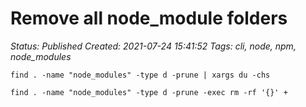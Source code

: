 # Remove all node_module folders

_Status: Published_
_Created: 2021-07-24 15:41:52_
_Tags: cli, node, npm, node_modules_

```
find . -name "node_modules" -type d -prune | xargs du -chs
```
```
find . -name "node_modules" -type d -prune -exec rm -rf '{}' +
```